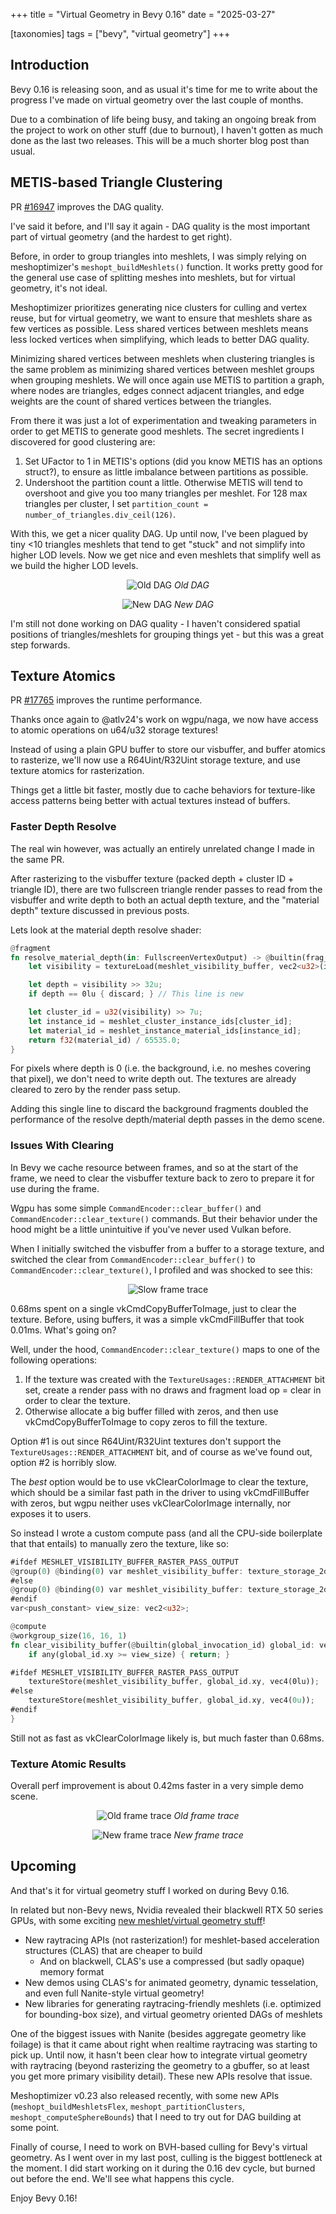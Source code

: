 +++
title = "Virtual Geometry in Bevy 0.16"
date = "2025-03-27"

[taxonomies]
tags = ["bevy", "virtual geometry"]
+++

## Introduction

Bevy 0.16 is releasing soon, and as usual it's time for me to write about the progress I've made on virtual geometry over the last couple of months.

Due to a combination of life being busy, and taking an ongoing break from the project to work on other stuff (due to burnout), I haven't gotten as much done as the last two releases. This will be a much shorter blog post than usual.

## METIS-based Triangle Clustering
PR [#16947](https://github.com/bevyengine/bevy/pull/16947) improves the DAG quality.

I've said it before, and I'll say it again - DAG quality is the most important part of virtual geometry (and the hardest to get right).

Before, in order to group triangles into meshlets, I was simply relying on meshoptimizer's `meshopt_buildMeshlets()` function. It works pretty good for the general use case of splitting meshes into meshlets, but for virtual geometry, it's not ideal.

Meshoptimizer prioritizes generating nice clusters for culling and vertex reuse, but for virtual geometry, we want to ensure that meshlets share as few vertices as possible. Less shared vertices between meshlets means less locked vertices when simplifying, which leads to better DAG quality.

Minimizing shared vertices between meshlets when clustering triangles is the same problem as minimizing shared vertices between meshlet groups when grouping meshlets. We will once again use METIS to partition a graph, where nodes are triangles, edges connect adjacent triangles, and edge weights are the count of shared vertices between the triangles.

From there it was just a lot of experimentation and tweaking parameters in order to get METIS to generate good meshlets. The secret ingredients I discovered for good clustering are:
1. Set UFactor to 1 in METIS's options (did you know METIS has an options struct?), to ensure as little imbalance between partitions as possible.
2. Undershoot the partition count a little. Otherwise METIS will tend to overshoot and give you too many triangles per meshlet. For 128 max triangles per cluster, I set `partition_count = number_of_triangles.div_ceil(126)`.

With this, we get a nicer quality DAG. Up until now, I've been plagued by tiny <10 triangles meshlets that tend to get "stuck" and not simplify into higher LOD levels. Now we get nice and even meshlets that simplify well as we build the higher LOD levels.

<center>

![Old DAG](old_dag.png)
*Old DAG*

![New DAG](new_dag.png)
*New DAG*

</center>

I'm still not done working on DAG quality - I haven't considered spatial positions of triangles/meshlets for grouping things yet - but this was a great step forwards.

## Texture Atomics
PR [#17765](https://github.com/bevyengine/bevy/pull/17765) improves the runtime performance.

Thanks once again to @atlv24's work on wgpu/naga, we now have access to atomic operations on u64/u32 storage textures!

Instead of using a plain GPU buffer to store our visbuffer, and buffer atomics to rasterize, we'll now use a R64Uint/R32Uint storage texture, and use texture atomics for rasterization.

Things get a little bit faster, mostly due to cache behaviors for texture-like access patterns being better with actual textures instead of buffers.

### Faster Depth Resolve

The real win however, was actually an entirely unrelated change I made in the same PR.

After rasterizing to the visbuffer texture (packed depth + cluster ID + triangle ID), there are two fullscreen triangle render passes to read from the visbuffer and write depth to both an actual depth texture, and the "material depth" texture discussed in previous posts.

Lets look at the material depth resolve shader:
```rust
@fragment
fn resolve_material_depth(in: FullscreenVertexOutput) -> @builtin(frag_depth) f32 {
    let visibility = textureLoad(meshlet_visibility_buffer, vec2<u32>(in.position.xy)).r;

    let depth = visibility >> 32u;
    if depth == 0lu { discard; } // This line is new

    let cluster_id = u32(visibility) >> 7u;
    let instance_id = meshlet_cluster_instance_ids[cluster_id];
    let material_id = meshlet_instance_material_ids[instance_id];
    return f32(material_id) / 65535.0;
}
```

For pixels where depth is 0 (i.e. the background, i.e. no meshes covering that pixel), we don't need to write depth out. The textures are already cleared to zero by the render pass setup.

Adding this single line to discard the background fragments doubled the performance of the resolve depth/material depth passes in the demo scene.

### Issues With Clearing

In Bevy we cache resource between frames, and so at the start of the frame, we need to clear the visbuffer texture back to zero to prepare it for use during the frame.

Wgpu has some simple `CommandEncoder::clear_buffer()` and `CommandEncoder::clear_texture()` commands. But their behavior under the hood might be a little unintuitive if you've never used Vulkan before.

When I initially switched the visbuffer from a buffer to a storage texture, and switched the clear from `CommandEncoder::clear_buffer()` to `CommandEncoder::clear_texture()`, I profiled and was shocked to see this:

<center>

![Slow frame trace](slow_clear.png)

</center>

0.68ms spent on a single vkCmdCopyBufferToImage, just to clear the texture. Before, using buffers, it was a simple vkCmdFillBuffer that took 0.01ms. What's going on?

Well, under the hood, `CommandEncoder::clear_texture()` maps to one of the following operations:
1. If the texture was created with the `TextureUsages::RENDER_ATTACHMENT` bit set, create a render pass with no draws and fragment load op = clear in order to clear the texture.
2. Otherwise allocate a big buffer filled with zeros, and then use vkCmdCopyBufferToImage to copy zeros to fill the texture.

Option #1 is out since R64Uint/R32Uint textures don't support the `TextureUsages::RENDER_ATTACHMENT` bit, and of course as we've found out, option #2 is horribly slow.

The _best_ option would be to use vkClearColorImage to clear the texture, which should be a similar fast path in the driver to using vkCmdFillBuffer with zeros, but wgpu neither uses vkClearColorImage internally, nor exposes it to users.

So instead I wrote a custom compute pass (and all the CPU-side boilerplate that that entails) to manually zero the texture, like so:
```rust
#ifdef MESHLET_VISIBILITY_BUFFER_RASTER_PASS_OUTPUT
@group(0) @binding(0) var meshlet_visibility_buffer: texture_storage_2d<r64uint, write>;
#else
@group(0) @binding(0) var meshlet_visibility_buffer: texture_storage_2d<r32uint, write>;
#endif
var<push_constant> view_size: vec2<u32>;

@compute
@workgroup_size(16, 16, 1)
fn clear_visibility_buffer(@builtin(global_invocation_id) global_id: vec3<u32>) {
    if any(global_id.xy >= view_size) { return; }

#ifdef MESHLET_VISIBILITY_BUFFER_RASTER_PASS_OUTPUT
    textureStore(meshlet_visibility_buffer, global_id.xy, vec4(0lu));
#else
    textureStore(meshlet_visibility_buffer, global_id.xy, vec4(0u));
#endif
}
```

Still not as fast as vkClearColorImage likely is, but much faster than 0.68ms.

### Texture Atomic Results

Overall perf improvement is about 0.42ms faster in a very simple demo scene.

<center>

![Old frame trace](buffer_trace.png)
*Old frame trace*

![New frame trace](texture_trace.png)
*New frame trace*

</center>

## Upcoming

And that's it for virtual geometry stuff I worked on during Bevy 0.16.

In related but non-Bevy news, Nvidia revealed their blackwell RTX 50 series GPUs, with some exciting [new meshlet/virtual geometry stuff](https://github.com/nvpro-samples/build_all?tab=readme-ov-file#mega-geometry)!

* New raytracing APIs (not rasterization!) for meshlet-based acceleration structures (CLAS) that are cheaper to build
  * And on blackwell, CLAS's use a compressed (but sadly opaque) memory format
* New demos using CLAS's for animated geometry, dynamic tesselation, and even full Nanite-style virtual geometry!
* New libraries for generating raytracing-friendly meshlets (i.e. optimized for bounding-box size), and virtual geometry oriented DAGs of meshlets

One of the biggest issues with Nanite (besides aggregate geometry like foilage) is that it came about right when realtime raytracing was starting to pick up. Until now, it hasn't been clear how to integrate virtual geometry with raytracing (beyond rasterizing the geometry to a gbuffer, so at least you get more primary visibility detail). These new APIs resolve that issue.

Meshoptimizer v0.23 also released recently, with some new APIs (`meshopt_buildMeshletsFlex`, `meshopt_partitionClusters`, `meshopt_computeSphereBounds`) that I need to try out for DAG building at some point.

Finally of course, I need to work on BVH-based culling for Bevy's virtual geometry. As I went over in my last post, culling is the biggest bottleneck at the moment. I did start working on it during the 0.16 dev cycle, but burned out before the end. We'll see what happens this cycle.

Enjoy Bevy 0.16!
